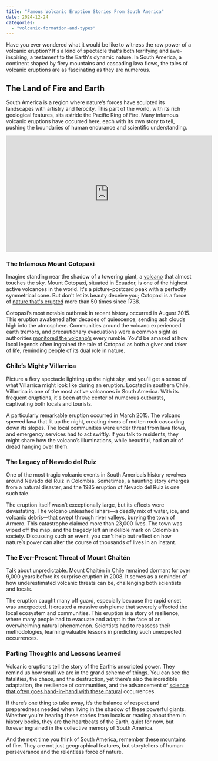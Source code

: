 ```yaml
---
title: "Famous Volcanic Eruption Stories From South America"
date: 2024-12-24
categories: 
  - "volcanic-formation-and-types"
---
```


Have you ever wondered what it would be like to witness the raw power of a volcanic eruption? It's a kind of spectacle that's both terrifying and awe-inspiring, a testament to the Earth's dynamic nature. In South America, a continent shaped by fiery mountains and cascading lava flows, the tales of volcanic eruptions are as fascinating as they are numerous.

## The Land of Fire and Earth

South America is a region where nature’s forces have sculpted its landscapes with artistry and ferocity. This part of the world, with its rich geological features, sits astride the Pacific Ring of Fire. Many infamous volcanic eruptions have occurred here, each with its own story to tell, pushing the boundaries of human endurance and scientific understanding.

<iframe width="560" height="315" src="https://www.youtube.com/embed/VNGUdObDoLk" frameborder="0" allow="accelerometer; autoplay; encrypted-media; gyroscope; picture-in-picture" allowfullscreen></iframe>

  

### The Infamous Mount Cotopaxi

Imagine standing near the shadow of a towering giant, a [volcano](https://magmamatters.com/geothermal-energy-and-its-volcanic-origins/ "Geothermal Energy and Its Volcanic Origins") that almost touches the sky. Mount Cotopaxi, situated in Ecuador, is one of the highest active volcanoes in the world. It's a picture-postcard peak with a perfectly symmetrical cone. But don't let its beauty deceive you; Cotopaxi is a force of [nature that's erupted](https://magmamatters.com/the-environmental-impact-of-volcanic-eruptions-2/ "The Environmental Impact of Volcanic Eruptions") more than 50 times since 1738.

Cotopaxi’s most notable outbreak in recent history occurred in August 2015. This eruption awakened after decades of quiescence, sending ash clouds high into the atmosphere. Communities around the volcano experienced earth tremors, and precautionary evacuations were a common sight as authorities [monitored the volcano's](https://magmamatters.com/the-art-and-science-of-volcano-monitoring/ "The Art and Science of Volcano Monitoring") every rumble. You'd be amazed at how local legends often ingrained the tale of Cotopaxi as both a giver and taker of life, reminding people of its dual role in nature.

### Chile’s Mighty Villarrica

Picture a fiery spectacle lighting up the night sky, and you'll get a sense of what Villarrica might look like during an eruption. Located in southern Chile, Villarrica is one of the most active volcanoes in South America. With its frequent eruptions, it's been at the center of numerous outbursts, captivating both locals and tourists.

A particularly remarkable eruption occurred in March 2015. The volcano spewed lava that lit up the night, creating rivers of molten rock cascading down its slopes. The local communities were under threat from lava flows, and emergency services had to act swiftly. If you talk to residents, they might share how the volcano’s illuminations, while beautiful, had an air of dread hanging over them.

### The Legacy of Nevado del Ruiz

One of the most tragic volcanic events in South America’s history revolves around Nevado del Ruiz in Colombia. Sometimes, a haunting story emerges from a natural disaster, and the 1985 eruption of Nevado del Ruiz is one such tale.

The eruption itself wasn’t exceptionally large, but its effects were devastating. The volcano unleashed lahars—a deadly mix of water, ice, and volcanic debris—that swept through river valleys, burying the town of Armero. This catastrophe claimed more than 23,000 lives. The town was wiped off the map, and the tragedy left an indelible mark on Colombian society. Discussing such an event, you can't help but reflect on how nature’s power can alter the course of thousands of lives in an instant.

### The Ever-Present Threat of Mount Chaitén

Talk about unpredictable. Mount Chaitén in Chile remained dormant for over 9,000 years before its surprise eruption in 2008. It serves as a reminder of how underestimated volcanic threats can be, challenging both scientists and locals.

The eruption caught many off guard, especially because the rapid onset was unexpected. It created a massive ash plume that severely affected the local ecosystem and communities. This eruption is a story of resilience, where many people had to evacuate and adapt in the face of an overwhelming natural phenomenon. Scientists had to reassess their methodologies, learning valuable lessons in predicting such unexpected occurrences.

### Parting Thoughts and Lessons Learned

Volcanic eruptions tell the story of the Earth’s unscripted power. They remind us how small we are in the grand scheme of things. You can see the fatalities, the chaos, and the destruction, yet there’s also the incredible adaptation, the resilience of communities, and the advancement of [science that often goes hand-in-hand with these natural](https://magmamatters.com/understanding-volcanic-formation-a-comprehensive-guide/ "Understanding Volcanic Formation: A Comprehensive Guide") occurrences.

If there’s one thing to take away, it’s the balance of respect and preparedness needed when living in the shadow of these powerful giants. Whether you're hearing these stories from locals or reading about them in history books, they are the heartbeats of the Earth, quiet for now, but forever ingrained in the collective memory of South America.

And the next time you think of South America, remember these mountains of fire. They are not just geographical features, but storytellers of human perseverance and the relentless force of nature.
